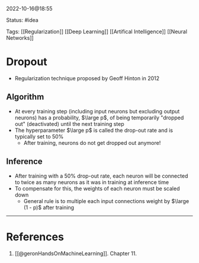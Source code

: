 2022-10-16@18:55

Status: #idea

Tags: [[Regularization]] [[Deep Learning]] [[Artifical Intelligence]] [[Neural Networks]]

# Dropout
* Regularization technique proposed by Geoff Hinton in 2012

## Algorithm
* At every training step (including input neurons but excluding output neurons) has a probability, $\large p$, of being temporarily "dropped out" (deactivated) until the next training step
* The hyperparameter $\large p$ is called the drop-out rate and is typically set to 50%
	* After training, neurons do not get dropped out anymore!

## Inference
* After training with a 50% drop-out rate, each neuron will be connected to twice as many neurons as it was in training at inference time
* To compensate for this, the weights of each neuron must be scaled down
	* General rule is to multiple each input connections weight by $\large (1 - p)$ after training




---
# References
1. [[@geronHandsOnMachineLearning]]. Chapter 11.